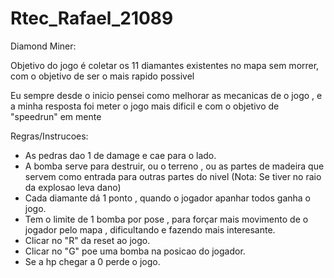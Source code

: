# Rtec_Rafael_21089

Diamond Miner:

Objetivo do jogo é coletar os 11 diamantes existentes no mapa sem morrer, com o objetivo de ser o mais rapido possivel

Eu sempre desde o inicio pensei como melhorar as mecanicas de o jogo , e a minha resposta foi meter o jogo mais dificil e com o objetivo de "speedrun" em mente

Regras/Instrucoes:

- As pedras dao 1 de damage e cae para o lado.
- A bomba serve para destruir, ou o terreno , ou as partes de madeira que servem como entrada para outras partes do nivel (Nota: Se tiver no raio da explosao leva dano)
- Cada diamante dá 1 ponto , quando o jogador apanhar todos ganha o jogo.
- Tem o limite de 1 bomba por pose , para forçar mais movimento de o jogador pelo mapa , dificultando e fazendo mais interesante.
- Clicar no "R" da reset ao jogo.
- Clicar no "G" poe uma bomba na posicao do jogador.
- Se a hp chegar a 0 perde o jogo.

